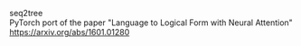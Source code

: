 seq2tree  
PyTorch port of the paper "Language to Logical Form with Neural Attention"  
https://arxiv.org/abs/1601.01280
